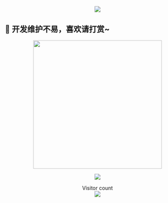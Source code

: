 <h1 align="center">
  <a href="https://sunguoqi.com/">
    <img src="https://readme-typing-svg.herokuapp.com/?lines=在鲁迅的后园，可以看见墙外有两株树;一株是枣树，还有一株也是枣树。&center=true&size=20">
  </a>
</h1>

<!-- <h2 align="center">关于<img src="https://media.giphy.com/media/mGcNjsfWAjY5AEZNw6/giphy.gif" width="50"></h2> -->
<p align="center">
<!--   <img src="https://img-blog.csdnimg.cn/f7384c88956d4378b72e47548e19c9f8.gif" alt="f7384c88956d4378b72e47548e19c9f8.gif" width="50" /> -->
</p><p align="center">
    <!-- <a href=""><img src="https://img.shields.io/badge/公众号--blueviolet" alt="公众号--blueviolet" /></a> -->
<!--   <a href="https://juejin.cn/user/xxxx/"><img src="https://img.shields.io/badge/juejin-掘金-blue.svg" alt="掘金" /></a>
  <a href="https://space.bilibili.com/xxxx"><img src="https://img.shields.io/badge/bilibili-哔哩哔哩-critical" alt="哔哩哔哩" /></a>
<a href="https://bbs.huaweicloud.com/community/usersnew/id_xxxx"><img src="https://img.shields.io/badge/华为云社区-xx-ff69b4" alt="华为云社区-xx-ff69b4" /></a> -->
<!--   <a href="https://bbs.csdn.net/forums/xxxx"><img src="https://img.shields.io/badge/CSDN-xxx-yellow" alt="CSDN-xxx-yellow" /></a> -->
<!--  <a href="https://github.com/imoki/"><img src="https://img.shields.io/badge/GitHub-存储库-black.svg" alt="GitHub" /></a> -->
<!-- <a href="https://app.yinxiang.com/fx/xxxxxx"><img src="https://img.shields.io/badge/wechat-微信-blue" alt="wechat-微信-blue" /></a> -->
</p>

<!-- <h2 align="center">技术栈<img src="https://media.giphy.com/media/WUlplcMpOCEmTGBtBW/giphy.gif" width="30"></h2> -->
<!-- 
<p align="center">
<img src="https://img.shields.io/badge/-JavaScript-black?style=flat-square&logo=javascript"/>
<img src="https://img.shields.io/badge/-Nodejs-black?style=flat-square&logo=Node.js"/>
<img src="https://img.shields.io/badge/-Expressjs-black?style=flat-square&logo=Express.js"/>
<img src="https://img.shields.io/badge/-React-black?style=flat-square&logo=react"/>
<img src="https://img.shields.io/badge/-MongoDB-black?style=flat-square&logo=mongodb"/>
<img src="https://img.shields.io/badge/-MySQL-black?style=flat-square&logo=mysql"/>
<img src="https://img.shields.io/badge/-Git-black?style=flat-square&logo=git"/>
<img src="https://img.shields.io/badge/-GitHub-black?style=flat-square&logo=github"/>
</p>
-->

<!-- <p align="center">
<img src="https://img.shields.io/badge/C-00599C?style=flat-square&logo=c&logoColor=white"/>
<img src="https://img.shields.io/badge/-java-E34A86?style=flat-square&logo=java"/>
<img src="https://img.shields.io/badge/-C++-00599C?style=flat-square&logo=c"/>
<img src="https://img.shields.io/badge/-HTML5-E34F26?style=flat-square&logo=html5&logoColor=white"/>
<img src="https://img.shields.io/badge/-CSS3-1572B6?style=flat-square&logo=css3"/>
<img src="https://img.shields.io/badge/-Bootstrap-563D7C?style=flat-square&logo=bootstrap"/>
<img src="https://img.shields.io/badge/-Heroku-430098?style=flat-square&logo=heroku"/>
</p> -->

<div>

## 🎉 开发维护不易，喜欢请打赏~
<p align="center">
    <a href="https://afdian.com/a/imoku" >
        <img src = "https://imgse.com/i/pAUpcMq"  width="350">
    </a>
</p>

  <div align="center">
     <img  src="https://github-readme-stats.vercel.app/api/top-langs/?username=imoki&hide_title=true&hide_border=true&layout=compact&langs_count=6&text_color=000&icon_color=fff&bg_color=0,52fa5a,4dfcff,c64dff&theme=graywhite" />
    <!-- <img height="137px" src="https://github-readme-stats.vercel.app/api?username=imoki&show_icons=true&theme=nightowl&hide_title=true&hide_border=true" />   -->
  </div>
</div>
<!--   <div align="center">
    <img src="https://metrics.lecoq.io/imoki?template=classic&config.timezone=Asia%2FShanghai">
    <img src = "https://github-readme-stats.vercel.app/api/top-langs/?username=imoki&theme=radical">
  </div> -->
<!-- <div align="center">
    <img src="https://activity-graph.herokuapp.com/graph?username=imoki&theme=xcode" />
</div> -->

<!-- <a href=#><img src="contributions.svg"></a> -->

<p align="center"> 
  Visitor count<br>
  <img src="https://profile-counter.glitch.me/imoki/count.svg" />
</p>
